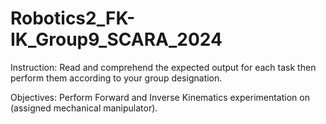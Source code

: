 # Robotics2_FK-IK_Group9_SCARA_2024
Instruction: Read and comprehend the expected output for each task then perform them according to your group designation.

Objectives: Perform Forward and Inverse Kinematics experimentation on (assigned mechanical manipulator).
